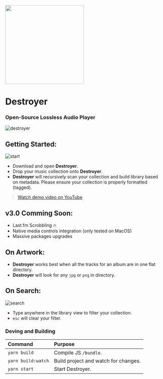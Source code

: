 <img src='https://www.dropbox.com/s/alcqju8k9lkr3b9/destroyer-logo.png?raw=1' width='250px'/>

# Destroyer

### Open-Source Lossless Audio Player

![destroyer](https://www.dropbox.com/s/1yhcbcw2if0cwhp/destroyer.jpg?raw=1)


## Getting Started:

![start](https://www.dropbox.com/s/ddtbw9jt640zand/start.gif?raw=1)

* Download and open **Destroyer**.
* Drop your music collection onto **Destroyer**.
* **Destroyer** will recursively scan your collection and build library based on metadata. Please ensure your collection is properly formatted (tagged).

> [Watch demo video on YouTube](https://www.youtube.com/watch?v=mJwW7uwNY4s)

## v3.0 Comming Soon:

* Last.fm Scrobbling :fire:
* Native media controls integration (only tested on MacOS)
* Massive packages upgrades

## On Artwork:

* **Destroyer** works best when all the tracks for an album are in one flat directory.
* **Destroyer** will look for any `jpg` or `png` in directory.

## On Search:

![search](https://www.dropbox.com/s/qh218t53t38ahvq/search.gif?raw=1)

* Type anywhere in the library view to filter your collection.
* `esc` will clear your filter.

### Deving and Building

| Command            | Purpose                              |
| :----------------- | :----------------------------------- |
| `yarn build`       | Compile JS `/bundle`.                |
| `yarn build:watch` | Build project and watch for changes. |
| `yarn start`       | Start Destroyer.                     |
